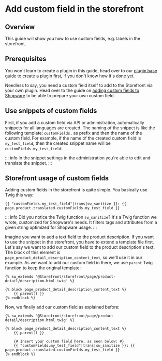 # Add custom field in the storefront

## Overview

This guide will show you how to use custom fields, e.g. labels in the storefront.

## Prerequisites

You won't learn to create a plugin in this guide, head over to our [plugin base guide](../plugin-base-guide) to create a plugin first, if you don't know how it's done yet.

Needless to say, you need a custom field itself to add to the Storefront via your own plugin. Head over to the guide on [adding custom fields to Shopware](../framework/custom-field/add-custom-field) to be able to prepare your own custom field.

## Use snippets of custom fields

First, if you add a custom field via API or administration, automatically snippets for all languages are created. The naming of the snippet is like the following template: `customFields.` as prefix and then the name of the custom field. For example, if the name of the created custom field is `my_test_field`, then the created snippet name will be `customFields.my_test_field`.

::: info
In the snippet settings in the administration you're able to edit and translate the snippet.
:::

## Storefront usage of custom fields

Adding custom fields in the storefront is quite simple. You basically use Twig this way:

```text
{{ "customFields.my_test_field"|trans|sw_sanitize }}: {{ page.product.translated.customFields.my_test_field }}
```

::: info
Did you notice the Twig function `sw_sanitize`? It's a Twig function we wrote, customized for Shopware's needs. It filters tags and attributes from a given string optimized for Shopware usage.
:::

Imagine you want to add a text field to the product description. If you want to use the snippet in the storefront, you have to extend a template file first. Let's say we want to add our custom field to the product description's text. The block of this element is `page_product_detail_description_content_text`, so we'll use it in our example. As we want to add our custom field in there, we use `parent` Twig function to keep the original template:

<CodeBlock title="<plugin root>/src/Resources/views/storefront/page/product-detail/description.html.twig">


```text
{% sw_extends '@Storefront/storefront/page/product-detail/description.html.twig' %}

{% block page_product_detail_description_content_text %}
    {{ parent() }}
{% endblock %}
```


</CodeBlock>

Now, we finally add our custom field as explained before:

<CodeBlock title="<plugin root>/src/Resources/views/storefront/page/product-detail/description.html.twig">


```text
{% sw_extends '@Storefront/storefront/page/product-detail/description.html.twig' %}

{% block page_product_detail_description_content_text %}
    {{ parent() }}

    {# Insert your custom field here, as seen below: #}
    {{ "customFields.my_test_field"|trans|sw_sanitize }}: {{ page.product.translated.customFields.my_test_field }}
{% endblock %}
```


</CodeBlock>
